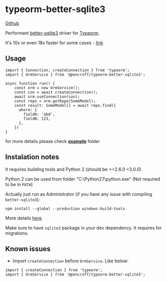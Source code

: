# typeorm-better-sqlite3

[Github](https://github.com/Pencroff/typeorm-better-sqlite3)

Performant [better-sqlite3](https://github.com/JoshuaWise/better-sqlite3) driver for [Typeorm](https://typeorm.io/#/).

It's 10x or even 18x faster for some cases - [link](https://github.com/JoshuaWise/better-sqlite3#how-other-libraries-compare)

## Usage

```
import { Connection, createConnection } from 'typeorm';
import { OrmService } from '@pencroff/typeorm-better-sqlite3';

async function run() {
    const orm = new OrmService();
    const con = await createConnection();
    await orm.useConnection(con);
    const repo = orm.getRepo(SomeModel);
    const result: SomeModel[] = await repo.find({
      where: {
        fieldA: 'abd',
        fieldB: 123,
      },
    })
}

```

for more details please check **[example](https://github.com/Pencroff/typeorm-better-sqlite3/tree/master/example)** folder

## Instalation notes

It requires building tools and Python 2 (should be >=2.6.0 <3.0.0).

Python 2 can be used from folder "C:\Python27\python.exe" (Not required to be in `PATH`)

Actually just run as Administrator (if you have any issue with compiling `better-sqlite3`):

```
npm install --global --production windows-build-tools
```

More details [here](https://github.com/nodejs/node-gyp#on-windows).

Make sure to have `sqlite3` package in your dev dependency. It requires for migrations.

## Known issues

* Import `createConnection` before `OrmService`. Like below:

```
import { createConnection } from 'typeorm';
import { OrmService } from '@pencroff/typeorm-better-sqlite3';
``` 
